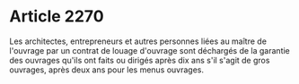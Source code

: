 # Article 2270

Les architectes, entrepreneurs et autres personnes liées au maître de l'ouvrage par un contrat de louage d'ouvrage sont déchargés de la garantie des ouvrages qu'ils ont faits ou dirigés après dix ans s'il s'agit de gros ouvrages, après deux ans pour les menus ouvrages.
